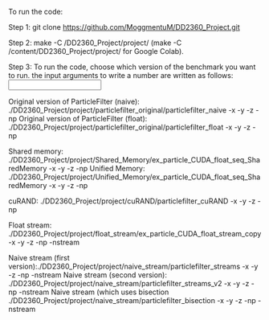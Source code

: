 
To run the code:

Step 1:
git clone https://github.com/MoggmentuM/DD2360_Project.git

Step 2:
make -C /DD2360_Project/project/ (make -C /content/DD2360_Project/project/ for Google Colab).

Step 3:
To run the code, choose which version of the benchmark you want to run. the input arguments to write a number are written as follows: <input>

Original version of ParticleFilter (naive): ./DD2360_Project/project/particlefilter_original/particlefilter_naive -x <x> -y <y> -z <z> -np <np> 
Original version of ParticleFilter (float): ./DD2360_Project/project/particlefilter_original/particlefilter_float -x <x> -y <y> -z <z> -np <np>

Shared memory: ./DD2360_Project/project/Shared_Memory/ex_particle_CUDA_float_seq_SharedMemory -x <x> -y <y> -z <z> -np <np>
Unified Memory: ./DD2360_Project/project/Unified_Memory/ex_particle_CUDA_float_seq_SharedMemory -x <x> -y <y> -z <z> -np <np>

cuRAND: ./DD2360_Project/project/cuRAND/particlefilter_cuRAND -x <x> -y <y> -z <z> -np <np>

Float stream: ./DD2360_Project/project/float_stream/ex_particle_CUDA_float_stream_copy -x <x> -y <y> -z <z> -np <np> -nstream <nstream>

Naive stream (first version):./DD2360_Project/project/naive_stream/particlefilter_streams -x <x> -y <y> -z <z> -np <np> -nstream <nstream>
Naive stream (second version): ./DD2360_Project/project/naive_stream/particlefilter_streams_v2 -x <x> -y <y> -z <z> -np <np> -nstream <nstream>
Naive stream (which uses bisection ./DD2360_Project/project/naive_stream/particlefilter_bisection  -x <x> -y <y> -z <z> -np <np> -nstream <nstream>
